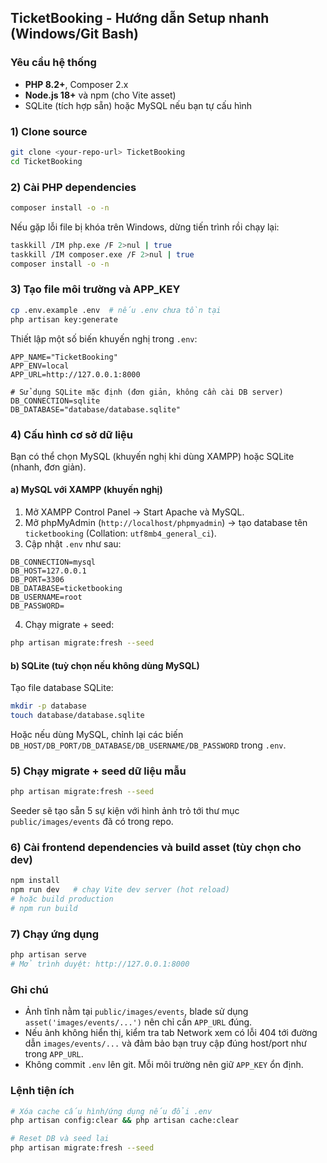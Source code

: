 ## TicketBooking - Hướng dẫn Setup nhanh (Windows/Git Bash)

### Yêu cầu hệ thống
- **PHP 8.2+**, Composer 2.x
- **Node.js 18+** và npm (cho Vite asset)
- SQLite (tích hợp sẵn) hoặc MySQL nếu bạn tự cấu hình

### 1) Clone source
```bash
git clone <your-repo-url> TicketBooking
cd TicketBooking
```

### 2) Cài PHP dependencies
```bash
composer install -o -n
```

Nếu gặp lỗi file bị khóa trên Windows, dừng tiến trình rồi chạy lại:
```bash
taskkill /IM php.exe /F 2>nul | true
taskkill /IM composer.exe /F 2>nul | true
composer install -o -n
```

### 3) Tạo file môi trường và APP_KEY
```bash
cp .env.example .env  # nếu .env chưa tồn tại
php artisan key:generate
```

Thiết lập một số biến khuyến nghị trong `.env`:
```
APP_NAME="TicketBooking"
APP_ENV=local
APP_URL=http://127.0.0.1:8000

# Sử dụng SQLite mặc định (đơn giản, không cần cài DB server)
DB_CONNECTION=sqlite
DB_DATABASE="database/database.sqlite"
```

### 4) Cấu hình cơ sở dữ liệu

Bạn có thể chọn MySQL (khuyến nghị khi dùng XAMPP) hoặc SQLite (nhanh, đơn giản).

#### a) MySQL với XAMPP (khuyến nghị)
1. Mở XAMPP Control Panel → Start Apache và MySQL.
2. Mở phpMyAdmin (`http://localhost/phpmyadmin`) → tạo database tên `ticketbooking` (Collation: `utf8mb4_general_ci`).
3. Cập nhật `.env` như sau:
```
DB_CONNECTION=mysql
DB_HOST=127.0.0.1
DB_PORT=3306
DB_DATABASE=ticketbooking
DB_USERNAME=root
DB_PASSWORD=
```
4. Chạy migrate + seed:
```bash
php artisan migrate:fresh --seed
```

#### b) SQLite (tuỳ chọn nếu không dùng MySQL)
Tạo file database SQLite:
```bash
mkdir -p database
touch database/database.sqlite
```

Hoặc nếu dùng MySQL, chỉnh lại các biến `DB_HOST/DB_PORT/DB_DATABASE/DB_USERNAME/DB_PASSWORD` trong `.env`.

### 5) Chạy migrate + seed dữ liệu mẫu
```bash
php artisan migrate:fresh --seed
```

Seeder sẽ tạo sẵn 5 sự kiện với hình ảnh trỏ tới thư mục `public/images/events` đã có trong repo.

### 6) Cài frontend dependencies và build asset (tùy chọn cho dev)
```bash
npm install
npm run dev   # chạy Vite dev server (hot reload)
# hoặc build production
# npm run build
```

### 7) Chạy ứng dụng
```bash
php artisan serve
# Mở trình duyệt: http://127.0.0.1:8000
```

### Ghi chú
- Ảnh tĩnh nằm tại `public/images/events`, blade sử dụng `asset('images/events/...')` nên chỉ cần `APP_URL` đúng.
- Nếu ảnh không hiển thị, kiểm tra tab Network xem có lỗi 404 tới đường dẫn `images/events/...` và đảm bảo bạn truy cập đúng host/port như trong `APP_URL`.
- Không commit `.env` lên git. Mỗi môi trường nên giữ `APP_KEY` ổn định.

### Lệnh tiện ích
```bash
# Xóa cache cấu hình/ứng dụng nếu đổi .env
php artisan config:clear && php artisan cache:clear

# Reset DB và seed lại
php artisan migrate:fresh --seed
```
